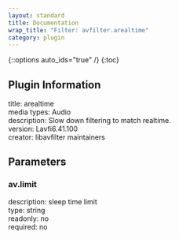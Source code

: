 ```yaml
---
layout: standard
title: Documentation
wrap_title: "Filter: avfilter.arealtime"
category: plugin
---
```

{::options auto_ids="true" /}
{:toc}

## Plugin Information

title: arealtime  
media types:
Audio  
description: Slow down filtering to match realtime.  
version: Lavfi6.41.100  
creator: libavfilter maintainers  

## Parameters

### av.limit

  
description:
sleep time limit  
type: string  
readonly: no  
required: no  

